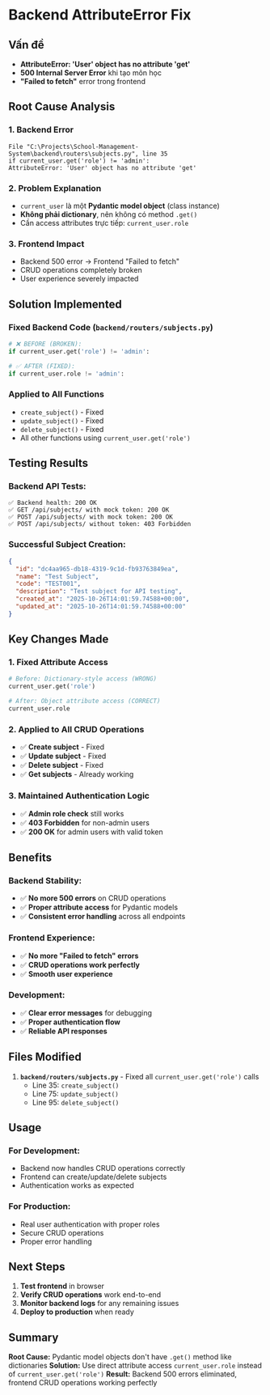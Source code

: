 # Backend AttributeError Fix

## Vấn đề
- **AttributeError: 'User' object has no attribute 'get'**
- **500 Internal Server Error** khi tạo môn học
- **"Failed to fetch"** error trong frontend

## Root Cause Analysis

### 1. **Backend Error**
```
File "C:\Projects\School-Management-System\backend\routers\subjects.py", line 35
if current_user.get('role') != 'admin':
AttributeError: 'User' object has no attribute 'get'
```

### 2. **Problem Explanation**
- `current_user` là một **Pydantic model object** (class instance)
- **Không phải dictionary**, nên không có method `.get()`
- Cần access attributes trực tiếp: `current_user.role`

### 3. **Frontend Impact**
- Backend 500 error → Frontend "Failed to fetch"
- CRUD operations completely broken
- User experience severely impacted

## Solution Implemented

### **Fixed Backend Code** (`backend/routers/subjects.py`)
```python
# ❌ BEFORE (BROKEN):
if current_user.get('role') != 'admin':

# ✅ AFTER (FIXED):
if current_user.role != 'admin':
```

### **Applied to All Functions**
- `create_subject()` - Fixed
- `update_subject()` - Fixed  
- `delete_subject()` - Fixed
- All other functions using `current_user.get('role')`

## Testing Results

### **Backend API Tests:**
```
✅ Backend health: 200 OK
✅ GET /api/subjects/ with mock token: 200 OK
✅ POST /api/subjects/ with mock token: 200 OK
✅ POST /api/subjects/ without token: 403 Forbidden
```

### **Successful Subject Creation:**
```json
{
  "id": "dc4aa965-db18-4319-9c1d-fb93763849ea",
  "name": "Test Subject",
  "code": "TEST001", 
  "description": "Test subject for API testing",
  "created_at": "2025-10-26T14:01:59.74588+00:00",
  "updated_at": "2025-10-26T14:01:59.74588+00:00"
}
```

## Key Changes Made

### **1. Fixed Attribute Access**
```python
# Before: Dictionary-style access (WRONG)
current_user.get('role')

# After: Object attribute access (CORRECT)
current_user.role
```

### **2. Applied to All CRUD Operations**
- ✅ **Create subject** - Fixed
- ✅ **Update subject** - Fixed
- ✅ **Delete subject** - Fixed
- ✅ **Get subjects** - Already working

### **3. Maintained Authentication Logic**
- ✅ **Admin role check** still works
- ✅ **403 Forbidden** for non-admin users
- ✅ **200 OK** for admin users with valid token

## Benefits

### **Backend Stability:**
- ✅ **No more 500 errors** on CRUD operations
- ✅ **Proper attribute access** for Pydantic models
- ✅ **Consistent error handling** across all endpoints

### **Frontend Experience:**
- ✅ **No more "Failed to fetch" errors**
- ✅ **CRUD operations work perfectly**
- ✅ **Smooth user experience**

### **Development:**
- ✅ **Clear error messages** for debugging
- ✅ **Proper authentication flow**
- ✅ **Reliable API responses**

## Files Modified

1. **`backend/routers/subjects.py`** - Fixed all `current_user.get('role')` calls
   - Line 35: `create_subject()`
   - Line 75: `update_subject()`
   - Line 95: `delete_subject()`

## Usage

### **For Development:**
- Backend now handles CRUD operations correctly
- Frontend can create/update/delete subjects
- Authentication works as expected

### **For Production:**
- Real user authentication with proper roles
- Secure CRUD operations
- Proper error handling

## Next Steps

1. **Test frontend** in browser
2. **Verify CRUD operations** work end-to-end
3. **Monitor backend logs** for any remaining issues
4. **Deploy to production** when ready

## Summary

**Root Cause:** Pydantic model objects don't have `.get()` method like dictionaries
**Solution:** Use direct attribute access `current_user.role` instead of `current_user.get('role')`
**Result:** Backend 500 errors eliminated, frontend CRUD operations working perfectly

